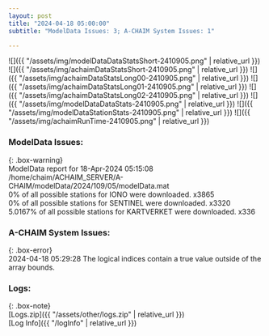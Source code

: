 ```yaml
---
layout: post
title: "2024-04-18 05:00:00"
subtitle: "ModelData Issues: 3; A-CHAIM System Issues: 1"

---
```


![]({{ "/assets/img/modelDataDataStatsShort-2410905.png" | relative_url }})
![]({{ "/assets/img/achaimDataStatsShort-2410905.png" | relative_url }})
![]({{ "/assets/img/achaimDataStatsLong00-2410905.png" | relative_url }})
![]({{ "/assets/img/achaimDataStatsLong01-2410905.png" | relative_url }})
![]({{ "/assets/img/achaimDataStatsLong02-2410905.png" | relative_url }})
![]({{ "/assets/img/modelDataDataStats-2410905.png" | relative_url }})
![]({{ "/assets/img/modelDataStationStats-2410905.png" | relative_url }})
![]({{ "/assets/img/achaimRunTime-2410905.png" | relative_url }})


### ModelData Issues:  
  
{: .box-warning}  
 ModelData report for 18-Apr-2024 05:15:08   
 /home/chaim/ACHAIM_SERVER/A-CHAIM/modelData/2024/109/05/modelData.mat   
 0% of all possible stations for IONO were downloaded. x3865   
 0% of all possible stations for SENTINEL were downloaded. x3320   
 5.0167% of all possible stations for KARTVERKET were downloaded. x336   
  
### A-CHAIM System Issues:  
  
{: .box-error}  
2024-04-18 05:29:28 The logical indices contain a true value outside of the array bounds.  

### Logs:  
  
{: .box-note}  
[Logs.zip]({{ "/assets/other/logs.zip" | relative_url }})  
[Log Info]({{ "/logInfo" | relative_url }})  
